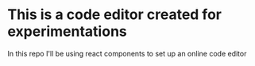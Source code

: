 # This is a code editor created for experimentations
In this repo I'll be using react components to set up an online code editor
